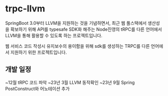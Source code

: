 # trpc-llvm

SpringBoot 3.0부터 LLVM을 지원하는 것을 기념하면서,
최근 웹 풀스택에서 생산성을 확보하기 위해 API를 typesafe SDK화 해주는 Node진영의 tRPC를 다른 언어에서 LLVM을 통해 활용할 수 있도록 하는 프로젝트입니다.

웹 서비스 코드 작성시 유지보수의 용이함을 위해 sdk를 생성하는 TRPC를 다른 언어에서 지원하기 위한 프로젝트입니다.

## 개발 일정
~12월 tRPC 코드 파악
~23년 3월 LLVM 동작확인
~23년 9월 Spring PostConstruct와 어노테이션 추가
